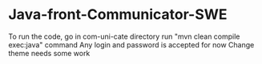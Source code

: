# Java-front-Communicator-SWE

To run the code, go in com-uni-cate directory
run "mvn clean compile exec:java" command
Any login and password is accepted for now
Change theme needs some work
